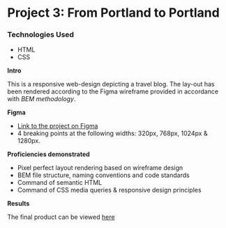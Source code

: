 # Project 3: From Portland to Portland

### Technologies Used
* HTML
* CSS

**Intro**

This is a responsive web-design depicting a travel blog.  The lay-out has been rendered according to the Figma wireframe provided in accordance with *BEM methodology*.  

**Figma**

* [Link to the project on Figma](https://www.figma.com/file/xM9rNsdK4iNcFJmDZho3Aw/Sprint-3%3A-From-Portland-to-Portland-%2F-desktop-%2B-mobile?node-id=500%3A0)
* 4 breaking points at the following widths: 320px, 768px, 1024px & 1280px. 

**Proficiencies demonstrated** 

* Pixel perfect layout rendering based on wireframe design
* BEM file structure, naming conventions and code standards
* Command of semantic HTML
* Command of CSS media queries & responsive design principles 

**Results**

The final product can be viewed [here](https://rosendopili.github.io/web_project_3/)
